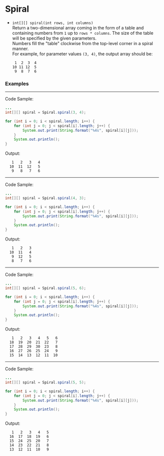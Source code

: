 # Spiral

* `int[][] spiral(int rows, int columns)`\
  Return a two-dimensional array coming in the form of a table and containing numbers from `1` up to `rows * columns`. The size of the table will be specified by the given parameters.\
  Numbers fill the "table" clockwise from the top-level corner in a spiral manner.\
  For example, for parameter values `(3, 4)`, the output array should be:
    ```
     1  2  3  4
    10 11 12  5
     9  8  7  6
    ```

### Examples

---
Code Sample:
```java
...
int[][] spiral = Spiral.spiral(3, 4);

for (int i = 0; i < spiral.length; i++) {
    for (int j = 0; j < spiral[i].length; j++) {
        System.out.print(String.format("%4s", spiral[i][j]));
    }
    System.out.println();
}

```

Output:
```
   1   2   3   4
  10  11  12   5
   9   8   7   6
```

---
Code Sample:
```java
...
int[][] spiral = Spiral.spiral(4, 3);

for (int i = 0; i < spiral.length; i++) {
    for (int j = 0; j < spiral[i].length; j++) {
        System.out.print(String.format("%4s", spiral[i][j]));
    }
    System.out.println();
}

```

Output:
```
   1   2   3
  10  11   4
   9  12   5
   8   7   6
```

---
Code Sample:
```java
...
int[][] spiral = Spiral.spiral(5, 6);

for (int i = 0; i < spiral.length; i++) {
    for (int j = 0; j < spiral[i].length; j++) {
        System.out.print(String.format("%4s", spiral[i][j]));
    }
    System.out.println();
}

```

Output:
```
   1   2   3   4   5   6
  18  19  20  21  22   7
  17  28  29  30  23   8
  16  27  26  25  24   9
  15  14  13  12  11  10
```

---
Code Sample:
```java
...
int[][] spiral = Spiral.spiral(5, 5);

for (int i = 0; i < spiral.length; i++) {
    for (int j = 0; j < spiral[i].length; j++) {
        System.out.print(String.format("%4s", spiral[i][j]));
    }
    System.out.println();
}

```

Output:
```
   1   2   3   4   5
  16  17  18  19   6
  15  24  25  20   7
  14  23  22  21   8
  13  12  11  10   9
```
